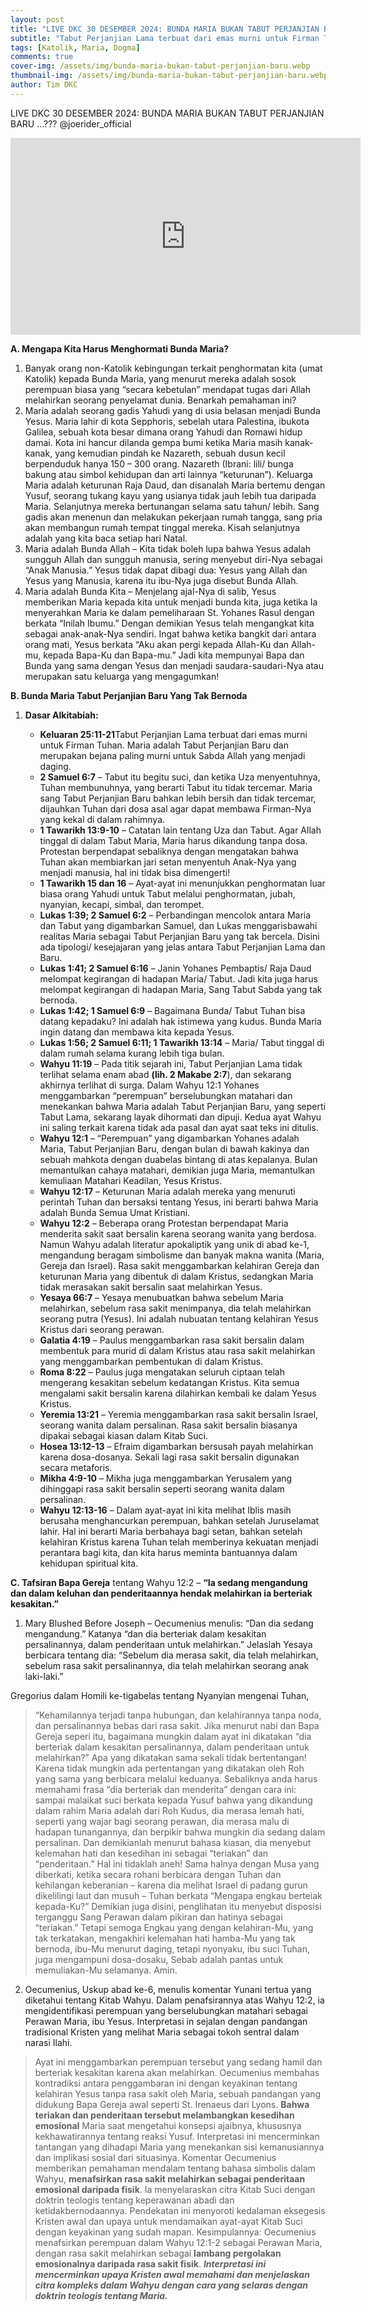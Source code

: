 ```yaml
---
layout: post
title: "LIVE DKC 30 DESEMBER 2024: BUNDA MARIA BUKAN TABUT PERJANJIAN BARU ...???"
subtitle: "Tabut Perjanjian Lama terbuat dari emas murni untuk Firman Tuhan. Maria adalah Tabut Perjanjian Baru dan merupakan bejana paling murni untuk Sabda Allah yang menjadi daging. "
tags: [Katolik, Maria, Dogma]
comments: true
cover-img: /assets/img/bunda-maria-bukan-tabut-perjanjian-baru.webp
thumbnail-img: /assets/img/bunda-maria-bukan-tabut-perjanjian-baru.webp
author: Tim DKC
---
```



LIVE DKC 30 DESEMBER 2024: BUNDA MARIA BUKAN TABUT PERJANJIAN BARU ...??? ‪@joerider_official

<div id="youtube-container" align="center">
<iframe width="560" height="315" src="https://www.youtube.com/embed/hcWLTDHdCG4?si=0zpFozRB7WfE7KNh" title="YouTube video player" frameborder="0" allow="accelerometer; autoplay; clipboard-write; encrypted-media; gyroscope; picture-in-picture; web-share" referrerpolicy="strict-origin-when-cross-origin" allowfullscreen></iframe>
</div>

**A. Mengapa Kita Harus Menghormati Bunda Maria?**
1. Banyak orang non-Katolik kebingungan terkait penghormatan kita (umat Katolik) kepada Bunda Maria, yang menurut mereka adalah sosok perempuan biasa yang “secara kebetulan” mendapat tugas dari Allah melahirkan seorang penyelamat dunia. Benarkah pemahaman ini?
2. Maria adalah seorang gadis Yahudi yang di usia belasan menjadi Bunda Yesus. Maria lahir di kota Sepphoris, sebelah utara Palestina, ibukota Galilea, sebuah kota besar dimana orang Yahudi dan Romawi hidup damai. Kota ini hancur dilanda gempa bumi ketika Maria masih kanak-kanak, yang kemudian pindah ke Nazareth, sebuah dusun kecil berpenduduk hanya 150 – 300 orang. Nazareth (Ibrani: lili/ bunga bakung atau simbol kehidupan dan arti lainnya “keturunan”). Keluarga Maria adalah keturunan Raja Daud, dan disanalah Maria bertemu dengan Yusuf, seorang tukang kayu yang usianya tidak jauh lebih tua daripada Maria. Selanjutnya mereka bertunangan selama satu tahun/ lebih. Sang gadis akan menenun dan melakukan pekerjaan rumah tangga, sang pria akan membangun rumah tempat tinggal mereka. Kisah selanjutnya adalah yang kita baca setiap hari Natal.
3. Maria adalah Bunda Allah – Kita tidak boleh lupa bahwa Yesus adalah sungguh Allah dan sungguh manusia, sering menyebut diri-Nya sebagai “Anak Manusia.” Yesus tidak dapat dibagi dua: Yesus yang Allah dan Yesus yang Manusia, karena itu ibu-Nya juga disebut Bunda Allah.
4. Maria adalah Bunda Kita – Menjelang ajal-Nya di salib, Yesus memberikan Maria kepada kita untuk menjadi bunda kita, juga ketika Ia menyerahkan Maria ke dalam pemeliharaan St. Yohanes Rasul dengan berkata “Inilah Ibumu.” Dengan demikian Yesus telah mengangkat kita sebagai anak-anak-Nya sendiri. Ingat bahwa ketika bangkit dari antara orang mati, Yesus berkata “Aku akan pergi kepada Allah-Ku dan Allah-mu, kepada Bapa-Ku dan Bapa-mu.” Jadi kita mempunyai Bapa dan Bunda yang sama dengan Yesus dan menjadi saudara-saudari-Nya atau merupakan satu keluarga yang mengagumkan!

**B.	Bunda Maria Tabut Perjanjian Baru Yang Tak Bernoda**
1. **Dasar Alkitabiah:**

    - **Keluaran 25:11-21**Tabut Perjanjian Lama terbuat dari emas murni untuk Firman Tuhan. Maria adalah Tabut Perjanjian Baru dan merupakan bejana paling murni untuk Sabda Allah yang menjadi daging. 
    - **2 Samuel 6:7** – Tabut itu begitu suci, dan ketika Uza menyentuhnya, Tuhan membunuhnya, yang berarti Tabut itu tidak tercemar. Maria sang Tabut Perjanjian Baru bahkan lebih bersih dan tidak tercemar, dijauhkan Tuhan dari dosa asal agar dapat membawa Firman-Nya yang kekal di dalam rahimnya. 
    - **1 Tawarikh 13:9-10** – Catatan lain tentang Uza dan Tabut. Agar Allah tinggal di dalam Tabut Maria, Maria harus dikandung tanpa dosa. Protestan berpendapat sebaliknya dengan mengatakan bahwa Tuhan akan membiarkan jari setan menyentuh Anak-Nya yang menjadi manusia, hal ini tidak bisa dimengerti! 
    - **1 Tawarikh 15 dan 16** – Ayat-ayat ini menunjukkan penghormatan luar biasa orang Yahudi untuk Tabut melalui penghormatan, jubah, nyanyian, kecapi, simbal, dan terompet.
    - **Lukas 1:39; 2 Samuel 6:2** – Perbandingan mencolok antara Maria dan Tabut yang digambarkan Samuel, dan Lukas menggarisbawahi realitas Maria sebagai Tabut Perjanjian Baru yang tak bercela. Disini ada tipologi/ kesejajaran yang jelas antara Tabut Perjanjian Lama dan Baru. 
    - **Lukas 1:41; 2 Samuel 6:16** – Janin Yohanes Pembaptis/ Raja Daud melompat kegirangan di hadapan Maria/ Tabut. Jadi kita juga harus melompat kegirangan di hadapan Maria, Sang Tabut Sabda yang tak bernoda. 
    - **Lukas 1:42; 1 Samuel 6:9** – Bagaimana Bunda/ Tabut Tuhan bisa datang kepadaku? Ini adalah hak istimewa yang kudus. Bunda Maria ingin datang dan membawa kita kepada Yesus. 
    -  **Lukas 1:56; 2 Samuel 6:11; 1 Tawarikh 13:14** – Maria/ Tabut tinggal di dalam rumah selama kurang lebih tiga bulan. 
    - **Wahyu 11:19** – Pada titik sejarah ini, Tabut Perjanjian Lama tidak terlihat selama enam abad **(lih. 2 Makabe 2:7**), dan sekarang akhirnya terlihat di surga. Dalam Wahyu 12:1 Yohanes menggambarkan “perempuan” berselubungkan matahari dan menekankan bahwa Maria adalah Tabut Perjanjian Baru, yang seperti Tabut Lama, sekarang layak dihormati dan dipuji. Kedua ayat Wahyu ini saling terkait karena tidak ada pasal dan ayat saat teks ini ditulis. 
    -  **Wahyu 12:1** – “Perempuan” yang digambarkan Yohanes adalah Maria, Tabut Perjanjian Baru, dengan bulan di bawah kakinya dan sebuah mahkota dengan duabelas bintang di atas kepalanya. Bulan memantulkan cahaya matahari, demikian juga Maria, memantulkan kemuliaan Matahari Keadilan, Yesus Kristus. 
    -  **Wahyu 12:17** – Keturunan Maria adalah mereka yang menuruti perintah Tuhan dan bersaksi tentang Yesus, ini berarti bahwa Maria adalah Bunda Semua Umat Kristiani. 
    -  **Wahyu 12:2** – Beberapa orang Protestan berpendapat Maria menderita sakit saat bersalin karena seorang wanita yang berdosa. Namun Wahyu adalah literatur apokaliptik yang unik di abad ke-1, mengandung beragam simbolisme dan banyak makna wanita (Maria, Gereja dan Israel). Rasa sakit menggambarkan kelahiran Gereja dan keturunan Maria yang dibentuk di dalam Kristus, sedangkan Maria tidak merasakan sakit bersalin saat melahirkan Yesus. 
    - **Yesaya 66:7** – Yesaya menubuatkan bahwa sebelum Maria melahirkan, sebelum rasa sakit menimpanya, dia telah melahirkan seorang putra (Yesus). Ini adalah nubuatan tentang kelahiran Yesus Kristus dari seorang perawan. 
    -  **Galatia 4:19** – Paulus menggambarkan rasa sakit bersalin dalam membentuk para murid di dalam Kristus atau rasa sakit melahirkan yang menggambarkan pembentukan di dalam Kristus. 
    -  **Roma 8:22** – Paulus juga mengatakan seluruh ciptaan telah mengerang kesakitan sebelum kedatangan Kristus. Kita semua mengalami sakit bersalin karena dilahirkan kembali ke dalam Yesus Kristus. 
    -  **Yeremia 13:21** – Yeremia menggambarkan rasa sakit bersalin Israel, seorang wanita dalam persalinan. Rasa sakit bersalin biasanya dipakai sebagai kiasan dalam Kitab Suci. 
    -  **Hosea 13:12-13** – Efraim digambarkan bersusah payah melahirkan karena dosa-dosanya. Sekali lagi rasa sakit bersalin digunakan secara metaforis. 
    -  **Mikha 4:9-10** – Mikha juga menggambarkan Yerusalem yang dihinggapi rasa sakit bersalin seperti seorang wanita dalam persalinan. 
    -  **Wahyu 12:13-16** – Dalam ayat-ayat ini kita melihat Iblis masih berusaha menghancurkan perempuan, bahkan setelah Juruselamat lahir. Hal ini berarti Maria berbahaya bagi setan, bahkan setelah kelahiran Kristus karena Tuhan telah memberinya kekuatan menjadi perantara bagi kita, dan kita harus meminta bantuannya dalam kehidupan spiritual kita.

**C. Tafsiran Bapa Gereja** tentang Wahyu 12:2 – **“Ia sedang mengandung dan dalam keluhan dan penderitaannya hendak melahirkan ia berteriak kesakitan.”**
1. Mary Blushed Before Joseph – Oecumenius menulis: “Dan dia sedang mengandung.” Katanya “dan dia berteriak dalam kesakitan persalinannya, dalam penderitaan untuk melahirkan.” Jelaslah Yesaya berbicara tentang dia: “Sebelum dia merasa sakit, dia telah melahirkan, sebelum rasa sakit persalinannya, dia telah melahirkan seorang anak laki-laki.”

Gregorius dalam Homili ke-tigabelas tentang Nyanyian mengenai Tuhan,
> “Kehamilannya terjadi tanpa hubungan, dan kelahirannya tanpa noda, dan persalinannya bebas dari rasa sakit. Jika menurut nabi dan Bapa Gereja seperi itu, bagaimana mungkin dalam ayat ini dikatakan “dia berteriak dalam kesakitan persalinannya, dalam penderitaan untuk melahirkan?” Apa yang dikatakan sama sekali tidak bertentangan! Karena tidak mungkin ada pertentangan yang dikatakan oleh Roh yang sama yang berbicara melalui keduanya. Sebaliknya anda harus memahami frasa “dia berteriak dan menderita” dengan cara ini: sampai malaikat suci berkata kepada Yusuf bahwa yang dikandung dalam rahim Maria adalah dari Roh Kudus, dia merasa lemah hati, seperti yang wajar bagi seorang perawan, dia merasa malu di hadapan tunangannya, dan berpikir bahwa mungkin dia sedang dalam persalinan. Dan demikianlah menurut bahasa kiasan, dia menyebut kelemahan hati dan kesedihan ini sebagai “teriakan” dan “penderitaan.” Hal ini tidaklah aneh! Sama halnya dengan Musa yang diberkati, ketika secara rohani berbicara dengan Tuhan dan kehilangan  keberanian – karena dia melihat Israel di padang gurun dikelilingi  laut dan musuh – Tuhan berkata “Mengapa engkau berteiak kepada-Ku?”  Demikian juga disini, penglihatan itu menyebut disposisi terganggu Sang Perawan dalam pikiran dan hatinya sebagai “teriakan.” Tetapi semoga Engkau yang dengan kelahiran-Mu, yang tak terkatakan, mengakhiri kelemahan hati hamba-Mu yang tak bernoda, ibu-Mu menurut daging, tetapi nyonyaku, ibu suci Tuhan, juga mengampuni dosa-dosaku, Sebab adalah pantas untuk memuliakan-Mu selamanya. Amin.

2. Oecumenius, Uskup abad ke-6, menulis komentar Yunani tertua yang diketahui tentang Kitab Wahyu. Dalam penafsirannya atas Wahyu 12:2, ia mengidentifikasi perempuan yang berselubungkan matahari sebagai Perawan Maria, ibu Yesus. Interpretasi in sejalan dengan pandangan tradisional Kristen yang melihat Maria sebagai tokoh sentral dalam narasi Ilahi.

> Ayat ini menggambarkan perempuan tersebut yang sedang hamil dan berteriak kesakitan karena akan melahirkan. Oecumenius membahas kontradiksi antara penggambaran ini dengan keyakinan tentang kelahiran Yesus tanpa rasa sakit oleh Maria, sebuah pandangan yang didukung Bapa Gereja awal seperti St. Irenaeus dari Lyons. **Bahwa teriakan dan penderitaan tersebut melambangkan kesedihan emosional** Maria saat mengetahui konsepsi ajaibnya, khususnya kekhawatirannya tentang reaksi Yusuf. Interpretasi ini mencerminkan tantangan yang dihadapi Maria yang menekankan sisi kemanusiannya dan implikasi sosial dari situasinya. Komentar Oecumenius memberikan pemahaman mendalam tentang bahasa simbolis dalam Wahyu, **menafsirkan rasa sakit melahirkan sebagai penderitaan emosional daripada fisik**. Ia menyelaraskan citra Kitab Suci dengan doktrin teologis tentang keperawanan abadi dan ketidakbernodaannya. Pendekatan ini menyoroti kedalaman eksegesis Kristen awal dan upaya untuk mendamaikan ayat-ayat Kitab Suci dengan keyakinan yang sudah mapan. Kesimpulannya: Oecumenius menafsirkan perempuan dalam Wahyu 12:1-2 sebagai Perawan Maria, dengan rasa sakit melahirkan sebagai **lambang pergolakan emosionalnya daripada rasa sakit fisik**. **_Interpretasi ini mencerminkan upaya Kristen awal memahami dan menjelaskan citra kompleks dalam Wahyu dengan cara yang selaras dengan doktrin teologis tentang Maria._**
